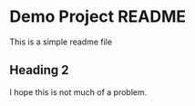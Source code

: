 # Demo Project README

This is a simple readme file

## Heading 2
I hope this is not much of a problem.
